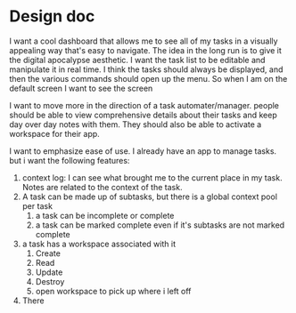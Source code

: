 # Design doc

I want a cool dashboard that allows me to see all of my tasks in a visually appealing way that's easy to navigate. The idea in the long run is to give it the digital apocalypse aesthetic. I want the task list to be editable and manipulate it in real time. I think the tasks should always be displayed, and then the various commands should open up the menu. So when I am on the default screen I want to see the screen

I want to move more in the direction of a task automater/manager.
 people should be able to view comprehensive details about their tasks and keep day over day notes with them. They should also be able to activate a workspace for their app.


I want to emphasize ease of use. I already have an app to manage tasks. but i want the following features:
1. context log: I can see what brought me to the current place in my task. Notes are related to the context of the task.
2. A task can be made up of subtasks, but there is a global context pool per task
   1. a task can be incomplete or complete
   2. a task can be marked complete even if it's subtasks are not marked complete
3. a task has a workspace associated with it
   1. Create
   2. Read
   3. Update
   4. Destroy
   5. open workspace to pick up where i left off
4. There
